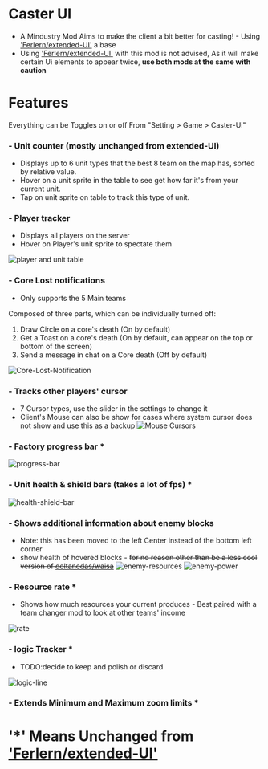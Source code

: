 # Caster UI

- A Mindustry Mod Aims to make the client a bit better for casting! - Using ['Ferlern/extended-UI'](https://github.com/Ferlern/extended-UI) a base
- Using ['Ferlern/extended-UI'](https://github.com/Ferlern/extended-UI) with this mod is not advised, As it will make certain Ui elements to appear twice, **use both mods at the same with caution**

# Features 
Everything can be Toggles on or off From "Setting > Game > Caster-Ui"

### - Unit counter (mostly unchanged from extended-UI)
- Displays up to 6 unit types that the best 8 team on the map has, sorted by relative value.
- Hover on a unit sprite in the table to see get how far it's from your current unit.
- Tap on unit sprite on table to track this type of unit.
### - Player tracker
- Displays all players on the server
- Hover on Player's unit sprite to spectate them

![player and unit table](https://user-images.githubusercontent.com/57391931/188985548-624af3a4-959a-4416-9a60-c1e5f2154f47.PNG)

### - Core Lost notifications
- Only supports the 5 Main teams

Composed of three parts, which can be individually turned off:
1. Draw Circle on a core's death (On by default)
2. Get a Toast on a core's death (On by default, can appear on the top or bottom of the screen)
3. Send a message in chat on a Core death (Off by default)

![Core-Lost-Notification](https://user-images.githubusercontent.com/57391931/180737689-a11c7c35-9cae-4c49-8681-2ee338827b68.gif)

### - Tracks other players' cursor
- 7 Cursor types, use the slider in the settings to change it
- Client's Mouse can also be show for cases where system cursor does not show and use this as a backup 
![Mouse Cursors](https://user-images.githubusercontent.com/57391931/183559978-f4bf81ae-b57d-44d0-b911-6b5ec15e2811.png)

### - Factory progress bar *
![progress-bar](https://cdn.discordapp.com/attachments/606977691757051920/951186180895023165/unknown.png)

### - Unit health & shield bars (takes a lot of fps) *
![health-shield-bar](https://cdn.discordapp.com/attachments/606977691757051920/951889454824579092/unknown.png)

### - Shows additional information about enemy blocks
- Note: this has been moved to the left Center instead of the bottom left corner
- show health of hovered blocks - ~~for no reason other than be a less cool version of [deltanedas/waisa](https://github.com/deltanedas/waisa)~~
![enemy-resources](https://cdn.discordapp.com/attachments/606977691757051920/953751760273543238/unknown.png)
![enemy-power](https://cdn.discordapp.com/attachments/606977691757051920/953751888044625991/unknown.png)

### - Resource rate *
- Shows how much resources your current produces - Best paired with a team changer mod to look at other teams' income

![rate](https://cdn.discordapp.com/attachments/606977691757051920/989816706987876432/EpicPen_jJO6PgFNf1.png)

### - logic Tracker *
- TODO:decide to keep and polish or discard

![logic-line](https://cdn.discordapp.com/attachments/606977691757051920/954039066305888326/unknown.png)

### - Extends Minimum and Maximum zoom limits *



# '*' Means Unchanged from ['Ferlern/extended-UI'](https://github.com/Ferlern/extended-UI) 
